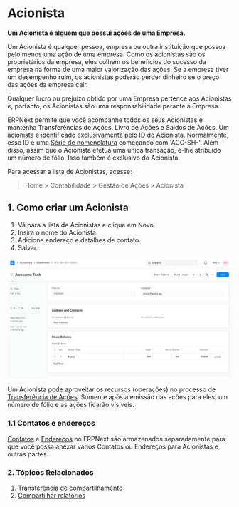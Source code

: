 # Acionista



**Um Acionista é alguém que possui ações de uma Empresa.**


Um Acionista é qualquer pessoa, empresa ou outra instituição que possua pelo menos uma ação de uma empresa. Como os acionistas são os proprietários da empresa, eles colhem os benefícios do sucesso da empresa na forma de uma maior valorização das ações. Se a empresa tiver um desempenho ruim, os acionistas poderão perder dinheiro se o preço das ações da empresa cair.


Qualquer lucro ou prejuízo obtido por uma Empresa pertence aos Acionistas e, portanto, os Acionistas são uma responsabilidade perante a Empresa.


ERPNext permite que você acompanhe todos os seus Acionistas e mantenha Transferências de Ações, Livro de Ações e Saldos de Ações. Um acionista é identificado exclusivamente pelo ID do Acionista. Normalmente, esse ID é uma [Série de nomenclatura](/docs/pt/setting-up/settings/naming-series) começando com 'ACC-SH-'. Além disso, assim que o Acionista efetua uma única transação, é-lhe atribuído um número de fólio. Isso também é exclusivo do Acionista.


Para acessar a lista de Acionistas, acesse:



> 
> Home > Contabilidade > Gestão de Ações > Acionista
> 
> 
> 


## 1. Como criar um Acionista


1. Vá para a lista de Acionistas e clique em Novo.
2. Insira o nome do Acionista.
3. Adicione endereço e detalhes de contato.
4. Salvar.


![Shareholder](/files/shareholder.png)


Um Acionista pode aproveitar os recursos (operações) no processo de [Transferência de Ações](/docs/pt/accounts/share-transfer). Somente após a emissão das ações para eles, um número de fólio e as ações ficarão visíveis.


### 1.1 Contatos e endereços


[Contatos](/docs/pt/CRM/contact) e [Endereços](/docs/pt/CRM/address) no ERPNext são armazenados separadamente para que você possa anexar vários Contatos ou Endereços para Acionistas e outras partes.


### 2. Tópicos Relacionados


1. [Transferência de compartilhamento](/docs/pt/accounts/share-transfer)
2. [Compartilhar relatórios](/docs/pt/accounts/share-reports)



